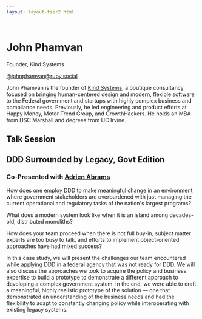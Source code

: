 ```yaml
---
layout: layout-tier2.html
---
```

<div class="container section featured-speaker">
   <div class="row">
     <div class="col-xs-12 col-sm-2 new-img-container">
       <img class="new-speaker-page-img john-phamvan" />
       </div>
     <div class="col-xs-12 col-sm-10 copy-container">
       <h1 class="speaker-header">John Phamvan</h1>
       <span class="speaker-subtitle">Founder, Kind Systems</span>
       <p><a class="speaker-handle" href="https://ruby.social/@johnphamvan" target="_blank">@johnphamvan@ruby.social</a></p>
       <p>John Phamvan is the founder of <a href="https://kind.systems" target="s_blank">Kind Systems</a>, a boutique consultancy focused on bringing human-centered design and modern, flexible software to the Federal government and startups with highly complex business and compliance needs. Previously, he led engineering and product efforts at Happy Money, Motor Trend Group, and GrowthHackers. He holds an MBA from USC Marshall and degrees from UC Irvine.</p>
       <h2>Talk Session</h2>
        <h2 class="gold">DDD Surrounded by Legacy, Govt Edition</h2>
        <h3>Co-Presented with <a href="adrien-abrams.html">Adrien Abrams</a></h3>
       <p>How does one employ DDD to make meaningful change in an environment where government stakeholders are overburdened with just managing the current operational and regulatory tasks of the nation's largest programs?</p>
        <p>What does a modern system look like when it is an island among decades-old, distributed monoliths?</p>
        <p>How does your team proceed when there is not full buy-in, subject matter experts are too busy to talk, and efforts to implement object-oriented approaches have had mixed success?</p>
        <p>In this case study, we will present the challenges our team encountered while applying DDD in a federal agency that was not ready for DDD. We will also discuss the approaches we took to acquire the policy and business expertise to build a prototype to demonstrate a different approach to developing a complex government system. In the end, we were able to craft a meaningful, highly realistic prototype of the solution — one that demonstrated an understanding of the business needs and had the flexibility to adapt to constantly changing policy while interoperating with existing legacy systems.</p>
     </div>
   </div>
 </div>